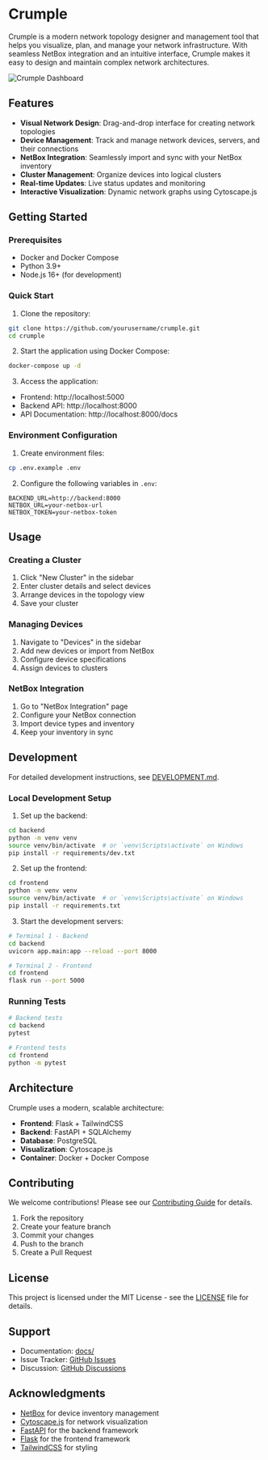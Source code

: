 # Crumple

Crumple is a modern network topology designer and management tool that helps you visualize, plan, and manage your network infrastructure. With seamless NetBox integration and an intuitive interface, Crumple makes it easy to design and maintain complex network architectures.

![Crumple Dashboard](docs/images/dashboard.png)

## Features

- **Visual Network Design**: Drag-and-drop interface for creating network topologies
- **Device Management**: Track and manage network devices, servers, and their connections
- **NetBox Integration**: Seamlessly import and sync with your NetBox inventory
- **Cluster Management**: Organize devices into logical clusters
- **Real-time Updates**: Live status updates and monitoring
- **Interactive Visualization**: Dynamic network graphs using Cytoscape.js

## Getting Started

### Prerequisites

- Docker and Docker Compose
- Python 3.9+
- Node.js 16+ (for development)

### Quick Start

1. Clone the repository:
```bash
git clone https://github.com/yourusername/crumple.git
cd crumple
```

2. Start the application using Docker Compose:
```bash
docker-compose up -d
```

3. Access the application:
- Frontend: http://localhost:5000
- Backend API: http://localhost:8000
- API Documentation: http://localhost:8000/docs

### Environment Configuration

1. Create environment files:
```bash
cp .env.example .env
```

2. Configure the following variables in `.env`:
```
BACKEND_URL=http://backend:8000
NETBOX_URL=your-netbox-url
NETBOX_TOKEN=your-netbox-token
```

## Usage

### Creating a Cluster

1. Click "New Cluster" in the sidebar
2. Enter cluster details and select devices
3. Arrange devices in the topology view
4. Save your cluster

### Managing Devices

1. Navigate to "Devices" in the sidebar
2. Add new devices or import from NetBox
3. Configure device specifications
4. Assign devices to clusters

### NetBox Integration

1. Go to "NetBox Integration" page
2. Configure your NetBox connection
3. Import device types and inventory
4. Keep your inventory in sync

## Development

For detailed development instructions, see [DEVELOPMENT.md](DEVELOPMENT.md).

### Local Development Setup

1. Set up the backend:
```bash
cd backend
python -m venv venv
source venv/bin/activate  # or `venv\Scripts\activate` on Windows
pip install -r requirements/dev.txt
```

2. Set up the frontend:
```bash
cd frontend
python -m venv venv
source venv/bin/activate  # or `venv\Scripts\activate` on Windows
pip install -r requirements.txt
```

3. Start the development servers:
```bash
# Terminal 1 - Backend
cd backend
uvicorn app.main:app --reload --port 8000

# Terminal 2 - Frontend
cd frontend
flask run --port 5000
```

### Running Tests

```bash
# Backend tests
cd backend
pytest

# Frontend tests
cd frontend
python -m pytest
```

## Architecture

Crumple uses a modern, scalable architecture:

- **Frontend**: Flask + TailwindCSS
- **Backend**: FastAPI + SQLAlchemy
- **Database**: PostgreSQL
- **Visualization**: Cytoscape.js
- **Container**: Docker + Docker Compose

## Contributing

We welcome contributions! Please see our [Contributing Guide](CONTRIBUTING.md) for details.

1. Fork the repository
2. Create your feature branch
3. Commit your changes
4. Push to the branch
5. Create a Pull Request

## License

This project is licensed under the MIT License - see the [LICENSE](LICENSE) file for details.

## Support

- Documentation: [docs/](docs/)
- Issue Tracker: [GitHub Issues](https://github.com/yourusername/crumple/issues)
- Discussion: [GitHub Discussions](https://github.com/yourusername/crumple/discussions)

## Acknowledgments

- [NetBox](https://github.com/netbox-community/netbox) for device inventory management
- [Cytoscape.js](https://js.cytoscape.org/) for network visualization
- [FastAPI](https://fastapi.tiangolo.com/) for the backend framework
- [Flask](https://flask.palletsprojects.com/) for the frontend framework
- [TailwindCSS](https://tailwindcss.com/) for styling
